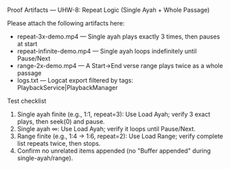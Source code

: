 Proof Artifacts — UHW-8: Repeat Logic (Single Ayah + Whole Passage)

Please attach the following artifacts here:

- repeat-3x-demo.mp4 — Single ayah plays exactly 3 times, then pauses at start
- repeat-infinite-demo.mp4 — Single ayah loops indefinitely until Pause/Next
- range-2x-demo.mp4 — A Start→End verse range plays twice as a whole passage
- logs.txt — Logcat export filtered by tags: PlaybackService|PlaybackManager

Test checklist
1) Single ayah finite (e.g., 1:1, repeat=3): Use Load Ayah; verify 3 exact plays, then seek(0) and pause.
2) Single ayah ∞: Use Load Ayah; verify it loops until Pause/Next.
3) Range finite (e.g., 1:4 → 1:6, repeat=2): Use Load Range; verify complete list repeats twice, then stops.
4) Confirm no unrelated items appended (no "Buffer appended" during single-ayah/range).

